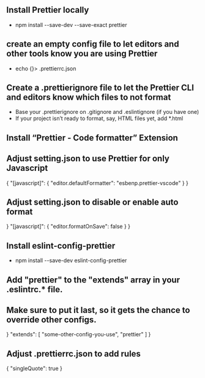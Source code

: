 ## Install Prettier locally
- npm install --save-dev --save-exact prettier


## create an empty config file to let editors and other tools know you are using Prettier
- echo {}> .prettierrc.json


## Create a .prettierignore file to let the Prettier CLI and editors know which files to not format
- Base your .prettierignore on .gitignore and .eslintignore (if you have one)
- If your project isn’t ready to format, say, HTML files yet, add \*.html


## Install “Prettier - Code formatter” Extension


## Adjust setting.json to use Prettier for only Javascript
{
  "[javascript]": {
  "editor.defaultFormatter": "esbenp.prettier-vscode"
  }
}


## Adjust setting.json to disable or enable auto format
}
"[javascript]": {
"editor.formatOnSave": false
}
}


## Install eslint-config-prettier
- npm install --save-dev eslint-config-prettier


## Add "prettier" to the "extends" array in your .eslintrc.\* file.
## Make sure to put it last, so it gets the chance to override other configs.
}
  "extends": [
    "some-other-config-you-use",
    "prettier"
  ]
}


## Adjust .prettierrc.json to add rules
{
  "singleQuote": true
}
